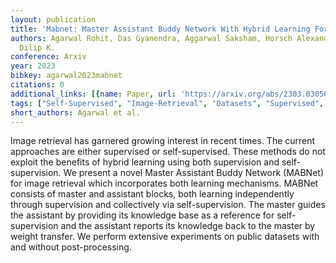 ```yaml
---
layout: publication
title: 'Mabnet: Master Assistant Buddy Network With Hybrid Learning For Image Retrieval'
authors: Agarwal Rohit, Das Gyanendra, Aggarwal Saksham, Horsch Alexander, Prasad
  Dilip K.
conference: Arxiv
year: 2023
bibkey: agarwal2023mabnet
citations: 0
additional_links: [{name: Paper, url: 'https://arxiv.org/abs/2303.03050'}]
tags: ["Self-Supervised", "Image-Retrieval", "Datasets", "Supervised", "Re-Ranking"]
short_authors: Agarwal et al.
---
```

Image retrieval has garnered growing interest in recent times. The current
approaches are either supervised or self-supervised. These methods do not
exploit the benefits of hybrid learning using both supervision and
self-supervision. We present a novel Master Assistant Buddy Network (MABNet)
for image retrieval which incorporates both learning mechanisms. MABNet
consists of master and assistant blocks, both learning independently through
supervision and collectively via self-supervision. The master guides the
assistant by providing its knowledge base as a reference for self-supervision
and the assistant reports its knowledge back to the master by weight transfer.
We perform extensive experiments on public datasets with and without
post-processing.